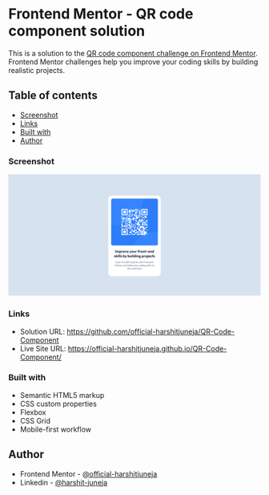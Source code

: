 # Frontend Mentor - QR code component solution

This is a solution to the [QR code component challenge on Frontend Mentor](https://www.frontendmentor.io/challenges/qr-code-component-iux_sIO_H). Frontend Mentor challenges help you improve your coding skills by building realistic projects. 

## Table of contents

  - [Screenshot](#screenshot)
  - [Links](#links)
  - [Built with](#built-with)
- [Author](#author)

### Screenshot

![](Images-&-icons/Project-preview.png)

### Links

- Solution URL: https://github.com/official-harshitjuneja/QR-Code-Component
- Live Site URL: https://official-harshitjuneja.github.io/QR-Code-Component/

### Built with

- Semantic HTML5 markup
- CSS custom properties
- Flexbox
- CSS Grid
- Mobile-first workflow

## Author

- Frontend Mentor - [@official-harshitjuneja](https://www.frontendmentor.io/profile/official-harshitjuneja)
- Linkedin - [@harshit-juneja](https://linkedin.com/in/harshit-juneja)
